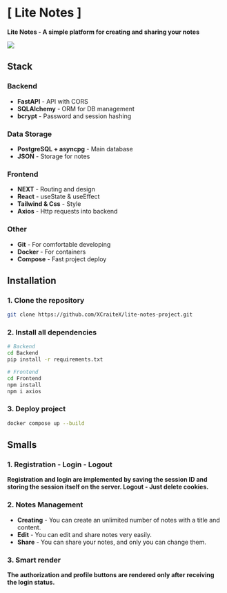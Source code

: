 # [ Lite Notes ]

**Lite Notes - A simple platform for creating and sharing your notes**

<img src='https://i.imgur.com/iFtLpKu.png'>

## Stack
### Backend

- **FastAPI** - API with CORS 
- **SQLAlchemy** - ORM for DB management
- **bcrypt** - Password and session hashing

### Data Storage

- **PostgreSQL + asyncpg** - Main database 
- **JSON** - Storage for notes

### Frontend

- **NEXT** - Routing and design
- **React** - useState & useEffect
- **Tailwind & Css** - Style
- **Axios** - Http requests into backend

### Other

- **Git** - For comfortable developing
- **Docker** - For containers
- **Compose** - Fast project deploy 


## Installation

### 1. Clone the repository
```bash
git clone https://github.com/XCraiteX/lite-notes-project.git
```

### 2. Install all dependencies
```bash
# Backend
cd Backend
pip install -r requirements.txt

# Frontend
cd Frontend
npm install 
npm i axios
```

### 3. Deploy project
```bash
docker compose up --build
```

## Smalls

### 1. Registration - Login - Logout
**Registration and login are implemented by saving the session ID and storing the session itself on the server.
Logout - Just delete cookies.**

### 2. Notes Management
- **Creating** - You can create an unlimited number of notes with a title and content.
- **Edit** - You can edit and share notes very easily.
- **Share** - You can share your notes, and only you can change them.

### 3. Smart render
**The authorization and profile buttons are rendered only after receiving the login status.**

